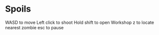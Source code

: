 # Spoils

WASD to move
Left click to shoot
Hold shift to open Workshop
z to locate nearest zombie
esc to pause
